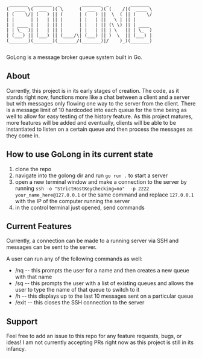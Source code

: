 ```
 _______  _______  _        _______  _        _______ 
(  ____ \(  ___  )( \      (  ___  )( (    /|(  ____ \
| (    \/| (   ) || (      | (   ) ||  \  ( || (    \/
| |      | |   | || |      | |   | ||   \ | || |      
| | ____ | |   | || |      | |   | || (\ \) || | ____ 
| | \_  )| |   | || |      | |   | || | \   || | \_  )
| (___) || (___) || (____/\| (___) || )  \  || (___) |
(_______)(_______)(_______/(_______)|/    )_)(_______)
                                                      
```

GoLong is a message broker queue system built in Go.

## About

Currently, this project is in its early stages of creation. The code, as it stands right now, functions more like a chat between a client and a server but with messages only flowing one way to the server from the client.
There is a message limit of 10 hardcoded into each queue for the time being as well to allow for easy testing of the history feature. 
As this project matures, more features will be added and eventually, clients will be able to be instantiated to listen on a certain queue and then process the messages as they come in.

## How to use GoLong in its current state

1. clone the repo
2. navigate into the golong dir and run `go run .` to start a server
3. open a new terminal window and make a connection to the server by running `ssh -o "StrictHostKeyChecking=no"  -p 2222 your_name_here@127.0.0.1` or the same command and replace `127.0.0.1` with the IP of the computer running the server
4. in the control terminal just opened, send commands 


## Current Features

Currently, a connection can be made to a running server via SSH and messages can be sent to the server. 

A user can run any of the following commands as well:
- /nq    -- this prompts the user for a name and then creates a new queue with that name
- /sq    -- this prompts the user with a list of existing queues and allows the user to type the name of that queue to switch to it
- /h     -- this displays up to the last 10 messages sent on a particular queue
- /exit  -- this closes the SSH connection to the server


## Support

Feel free to add an issue to this repo for any feature requests, bugs, or ideas! I am not currently accepting PRs right now as this project is still in its infancy.
